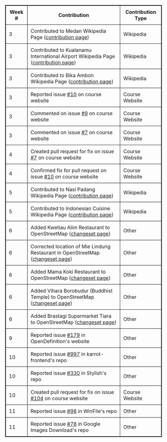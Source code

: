 |**Week #**|**Contribution**|**Contribution Type**|
|----------|----------------|---------------------|
|3|Contributed to Medan Wikipedia Page ([contribution page](https://en.wikipedia.org/wiki/Special:Contributions/Ravenclaw14))|Wikipedia|
|3|Contributed to Kualanamu International Airport Wikipedia Page ([contribution page](https://en.wikipedia.org/wiki/Special:Contributions/Ravenclaw14))|Wikipedia|
|3|Contributed to Bika Ambon Wikipedia Page ([contribution page](https://en.wikipedia.org/wiki/Special:Contributions/Ravenclaw14))|Wikipedia|
|3|Reported issue [#10](https://github.com/joannakl/cs480_s18/issues/10) on course website|Course Website|
|3|Commented on issue [#9](https://github.com/joannakl/cs480_s18/issues/9) on course website|Course Website|
|3|Commented on issue [#7](https://github.com/joannakl/cs480_s18/issues/7) on course website|Course Website|
|4|Created pull request for fix on issue [#7](https://github.com/joannakl/cs480_s18/pull/52) on course website|Course Website|
|4|Confirmed fix for pull request on issue [#10](https://github.com/joannakl/cs480_s18/pull/68) on course website|Course Website|
|5|Contributed to Nasi Padang Wikipedia Page ([contribution page](https://en.wikipedia.org/wiki/Special:Contributions/Ravenclaw14))|Wikipedia|
|5|Contributed to Indonesian Cuisine Wikipedia Page ([contribution page](https://en.wikipedia.org/wiki/Special:Contributions/Ravenclaw14))|Wikipedia|
|6|Added Kwetiau Alim Restaurant to OpenStreetMap ([changeset page](https://www.openstreetmap.org/user/ravenclaw14/history))|Other|
|6|Corrected location of Mie Lindung Restaurant in OpenStreetMap ([changeset page](https://www.openstreetmap.org/user/ravenclaw14/history))|Other|
|6|Added Mama Koki Restaurant to OpenStreetMap ([changeset page](https://www.openstreetmap.org/user/ravenclaw14/history))|Other|
|6|Added Vihara Borobudur (Buddhist Temple) to OpenStreetMap ([changeset page](https://www.openstreetmap.org/user/ravenclaw14/history))|Other|
|6|Added Brastagi Supermarket Tiara to OpenStreetMap ([changeset page](https://www.openstreetmap.org/user/ravenclaw14/history))|Other|
|9|Reported issue [#179](https://github.com/okfn/opendefinition/issues/179) in OpenDefinition's website|Other|
|10|Reported issue [#997](https://github.com/yunity/karrot-frontend/issues/997) in karrot-frontend's repo|Other|
|10|Reported issue [#330](https://github.com/stylish-userstyles/stylish/issues/330) in Stylish's repo|Other|
|10|Created pull request for fix on issue [#104](https://github.com/joannakl/cs480_s18/pull/107) on course website|Course Website|
|11|Reported issue [#98](https://github.com/Microsoft/winfile/issues/98) in WinFile's repo|Other|
|11|Reported issue [#78](https://github.com/hardikvasa/google-images-download/issues/78) in Google Images Download's repo|Other|

<style>
    table {
        border-collapse:collapse;
        border: 1px solid black;
    }
    th, td {
        border: 1px solid black;
        padding: 10px;
    }
</style>
